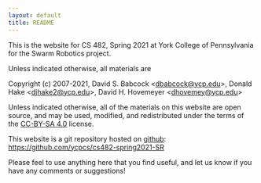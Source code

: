 ```yaml
---
layout: default
title: README
---
```


This is the website for CS 482, Spring 2021 at York College of Pennsylvania for the Swarm Robotics project.

Unless indicated otherwise, all materials are

Copyright (c) 2007-2021, David S. Babcock &lt;<dbabcock@ycp.edu>&gt;, Donald Hake &lt;<djhake2@ycp.edu>&gt;, David H. Hovemeyer &lt;<dhovemey@ycp.edu>&gt;

Unless indicated otherwise, all of the materials on this website are open source, and may be used, modified, and redistributed under the terms of the <a href="http://creativecommons.org/licenses/by-sa/4.0/us/">CC-BY-SA 4.0</a>
license.

This website is a git repository hosted on [github](https://github.com): <https://github.com/ycpcs/cs482-spring2021-SR>

Please feel to use anything here that you find useful, and let us know if you have any comments or suggestions!
